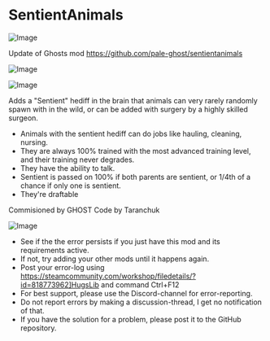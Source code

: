 # SentientAnimals

![Image](https://i.imgur.com/buuPQel.png)

Update of Ghosts mod
https://github.com/pale-ghost/sentientanimals

![Image](https://i.imgur.com/pufA0kM.png)

	
![Image](https://i.imgur.com/Z4GOv8H.png)

Adds a "Sentient" hediff in the brain that animals can very rarely randomly spawn with in the wild, or can be added with surgery by a highly skilled surgeon. 



- Animals with the sentient hediff can do jobs like hauling, cleaning, nursing.
- They are always 100% trained with the most advanced training level, and their training never degrades.
- They have the ability to talk.
- Sentient is passed on 100% if both parents are sentient, or 1/4th of a chance if only one is sentient.
- They're draftable



Commisioned by GHOST
Code by Taranchuk

![Image](https://i.imgur.com/PwoNOj4.png)



-  See if the the error persists if you just have this mod and its requirements active.
-  If not, try adding your other mods until it happens again.
-  Post your error-log using https://steamcommunity.com/workshop/filedetails/?id=818773962]HugsLib and command Ctrl+F12
-  For best support, please use the Discord-channel for error-reporting.
-  Do not report errors by making a discussion-thread, I get no notification of that.
-  If you have the solution for a problem, please post it to the GitHub repository.



